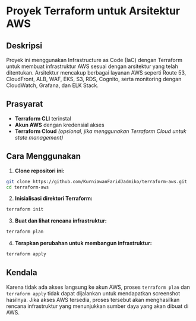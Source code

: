 # Proyek Terraform untuk Arsitektur AWS

## Deskripsi
Proyek ini menggunakan Infrastructure as Code (IaC) dengan Terraform untuk membuat infrastruktur AWS sesuai dengan arsitektur yang telah ditentukan. Arsitektur mencakup berbagai layanan AWS seperti Route 53, CloudFront, ALB, WAF, EKS, S3, RDS, Cognito, serta monitoring dengan CloudWatch, Grafana, dan ELK Stack.

## Prasyarat
- **Terraform CLI** terinstal
- **Akun AWS** dengan kredensial akses
- **Terraform Cloud** *(opsional, jika menggunakan Terraform Cloud untuk state management)*

## Cara Menggunakan
1. **Clone repositori ini:**
```bash
git clone https://github.com/KurniawanFaridJadmiko/terraform-aws.git
cd terraform-aws
```

2. **Inisialisasi direktori Terraform:**
```bash
terraform init
```

3. **Buat dan lihat rencana infrastruktur:**
```bash
terraform plan
```

4. **Terapkan perubahan untuk membangun infrastruktur:**
```bash
terraform apply
```

## Kendala
Karena tidak ada akses langsung ke akun AWS, proses `terraform plan` dan `terraform apply` tidak dapat dijalankan untuk mendapatkan screenshot hasilnya. Jika akses AWS tersedia, proses tersebut akan menghasilkan rencana infrastruktur yang menunjukkan sumber daya yang akan dibuat di AWS.